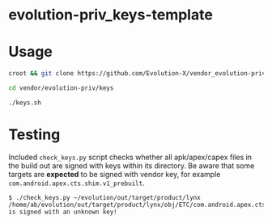 # evolution-priv_keys-template

# Usage

```bash
croot && git clone https://github.com/Evolution-X/vendor_evolution-priv_keys-template vendor/lineage-priv/keys
```

```bash
cd vendor/evolution-priv/keys
```

```
./keys.sh
```

# Testing

Included `check_keys.py` script checks whether all apk/apex/capex files in the build out are signed with keys within its directory. Be aware that some targets are **expected** to be signed with vendor key, for example `com.android.apex.cts.shim.v1_prebuilt`.

```
$ ./check_keys.py ~/evolution/out/target/product/lynx
/home/ab/evolution/out/target/product/lynx/obj/ETC/com.android.apex.cts.shim.v1_prebuilt_intermediates/com.android.apex.cts.shim.apex is signed with an unknown key!
```
